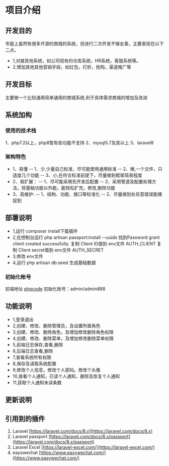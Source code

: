# 项目介绍 
## 开发目的
市面上虽然有很多开源的商城的系统，但进行二次开发不够友善。主要表现在以下二点。
- 1,对接其他系统，如公司现有的仓库系统，HR系统，客服系统等。
- 2,增加其他其他营销手段，如红包，打折，抢购，渠道推广等
## 开发目标
主要做一个比较通用简单通用的商城系统,利于具体需求商城的增加及改进

## 系统加构
### 使用的技术栈
1、php7.2以上，php8暂有些功能不支持
2、mysql5.7及其以上
3、laravel8

### 架构特色
- 1、易懂
-- 1、少,少量自己标准，尽可能使用通用标准
-- 2、微,一个文件，只适度几个功能
-- 3、小,在符合标准前提下，尽量做到框架简易程度
- 2、易扩展：
-- 1、尽可能采用先开发后配置
-- 2、采用管道及配置处理方法，除基础功能以外能，能轻松扩充，修改,删除功能
- 3、高维护:
-- 1、结构、功能、接口等标准化
-- 2、尽量做到处任意错误能捕捉到

## 部署说明
- 1,运行 composer install下载插件
- 2,在控制台运行 
php artisan passport:install --uuids 
找到Password grant client created successfully.
复制 Client ID值到 env文件 AUTH_CLIENT
复制 Client secret值到 env文件 AUTH_SECRET
- 3,修改 env文件   
- 4,运行 php artisan db:seed 生成基础数据

### 初始化帐号
前端地址  [phpcode](https://gitee.com/heekit-mall/manager)
初始化账号：admin/admin888

## 功能说明
- 1,登录退出
- 2,创建、修改、删除管理员，及设置所属角色
- 3,创建、修改、删除角色，及增加修改删除角色权限
- 4,创建、修改、删除菜单，及增加修改删除菜单权限
- 5,前端日志保存,查看,删除
- 6,后端日志查看,删除
- 7,查看系统所有权限
- 8,保存及读取系统配置
- 9,修改个人信息，修改个人密码。修改个头像
- 10,查看个人通知，已读个人通知，删除及恢复个人通知
- 11,获取个人通知未读条数

## 更新说明

## 引用到的插件
1.  Laravel  [https://laravel.com/docs/8.x](https://laravel.com/docs/8.x)
2.  Laravel passport  [https://laravel.com/docs/8.x/passport](https://laravel.com/docs/8.x/passport)
3.  Laravel Excel  [https://laravel-excel.com/](https://laravel-excel.com/)
4.  eayswechat  [https://www.easywechat.com/](https://www.easywechat.com/)
